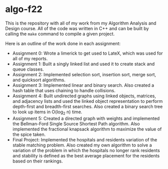 # algo-f22

This is the repository with all of my work from my Algorithm Analysis and Design course. All of the code was written in C++ and can be built by calling the `make` command to compile a given project.

Here is an outline of the work done in each assignment:
* Assignment 0: Wrote a limerick to get used to LateX, which was used for all of my reports.
* Assignment 1: Built a singly linked list and used it to create stack and queue classes.
* Assignment 2: Implemented selection sort, insertion sort, merge sort, and quicksort algorithms.
* Assignment 3: Implemented linear and binary search. Also created a hash table that uses chaining to handle collisions.
* Assignment 4: Built undirected graphs using linked objects, matrices, and adjacency lists and used the linked object representation to perform depth-first and breadth-first searches. Also created a binary search tree to look up items in O(log<sub>2</sub> n) time.
* Assignment 5: Created a directed graph with weights and implemented the Bellman-Ford Single Source Shortest Path algorithm. Also implemented the fractional knapsack algorithm to maximize the value of the spice taken.
* Final Project: Implemented the hospitals and residents variation of the stable matching problem. Also created my own algorithm to solve a variation of the problem in which the hospitals no longer rank residents and stability is defined as the best average placement for the residents based on their rankings.